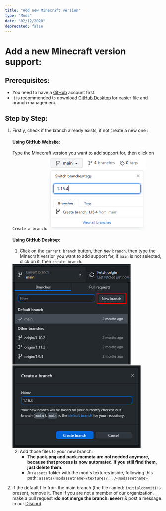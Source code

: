```yaml
---
title: "Add new Minecraft version"
type: "Mods"
date: "02/12/2020"
deprecated: false
---
```


# Add a **new Minecraft version** support:

## Prerequisites:

- You need to have a [GitHub](https://github.com/) account first.  
- It is recommended to download [GitHub Desktop](https://desktop.github.com/) for easier file and branch management.

## Step by Step:

1.  Firstly, check if the branch already exists, if not create a new one :

	#### **Using GitHub Website:**

	Type the Minecraft version you want to add support for, then click on `Create a branch`.
	<img src="/images/pages/mods/add-new-version/github-add-branch.png" alt="github-add-branch.png" class="center" loading="lazy">

	#### **Using GitHub Desktop:**

	1. Click on the `current branch` button, then `New branch`, then type the Minecraft version you want to add support for, if `main` is not selected, click on it, then `create branch`.
	<img src="/images/pages/mods/add-new-version/github-desktop-add-branch-1st-step.png" alt="github-desktop-add-branch-1st-step.png" class="center" loading="lazy">
	<br>
	<img src="/images/pages/mods/add-new-version/github-desktop-add-branch-2nd-step.png" alt="github-desktop-add-branch-2nd-step.png" class="center" loading="lazy">

	2. Add those files to your new branch:
		- **The pack.png and pack.mcmeta are not needed anymore, because that process is now automated. If you still find them, just delete them.**
		- An `assets` folder with the mod's textures inside, following this path: `assets/<modassetname>/textures/.../<modassetname>`  

3. If the default file from the main branch (the file named: `initialcommit`) is present, remove it. Then if you are not a member of our organization, make a pull request (**do not merge the branch: never**) & post a message in our [Discord](https://discord.com/invite/QF2CAX7).
